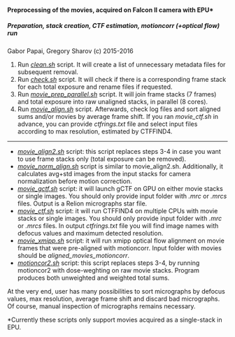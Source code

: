#### Preprocessing of the movies, acquired on Falcon II camera with EPU*
##### Preparation, stack creation, CTF estimation, motioncorr (+optical flow) run

Gabor Papai, Gregory Sharov (c) 2015-2016

1. Run *[clean.sh](clean.sh)* script. It will create a list of unnecessary metadata files for subsequent removal.
2. Run *[check.sh](check.sh)* script. It will check if there is a corresponding frame stack for each total exposure and rename files if requested.
3. Run *[movie_prep_parallel.sh](movie_prep_parallel.sh)* script. It will join frame stacks (7 frames) and total exposure into raw unaligned stacks, in parallel (8 cores).
4. Run *[movie_align.sh](movie_align.sh)* script. Afterwards, check log files and sort aligned sums and/or movies by average frame shift. If you ran *movie_ctf.sh* in advance, you can provide *ctfrings.txt* file and select input files according to max resolution, estimated by CTFFIND4.
 
---
  * *[movie_align2.sh](movie_align2.sh)* script: this script replaces steps 3-4 in case you want to use frame stacks only (total exposure can be removed).
  * *[movie_norm_align.sh](movie_norm_align.sh)* script is similar to movie_align2.sh. Additionally, it calculates avg+std images from the input stacks for camera normalization before motion correction.
  * *[movie_gctf.sh](movie_gctf.sh)* script: it will launch gCTF on GPU on either movie stacks or single images. You should only provide input folder with *.mrc* or *.mrcs* files. Output is a Relion micrographs star file.
  * *[movie_ctf.sh](movie_ctf.sh)* script: it will run CTFFIND4 on multiple CPUs with movie stacks or single images. You should only provide input folder with *.mrc* or *.mrcs* files. In output *ctfrings.txt* file you will find image names with defocus values and maximum detected resolution.
  * *[movie_xmipp.sh](movie_xmipp.sh)* script: it will run xmipp optical flow alignment on movie frames that were pre-aligned with motioncorr. Input folder with movies should be *aligned_movies_motioncorr*.
  * *[motioncor2.sh](motioncor2.sh)* script: this script replaces steps 3-4, by running motioncor2 with dose-weghting on raw movie stacks. Program produces both unweighted and weighted total sums.

At the very end, user has many possibilities to sort micrographs by defocus values, max resolution, average frame shift and discard bad micrographs. Of course, manual inspection of micrographs remains necessary.

*Currently these scripts only support movies acquired as a single-stack in EPU.
